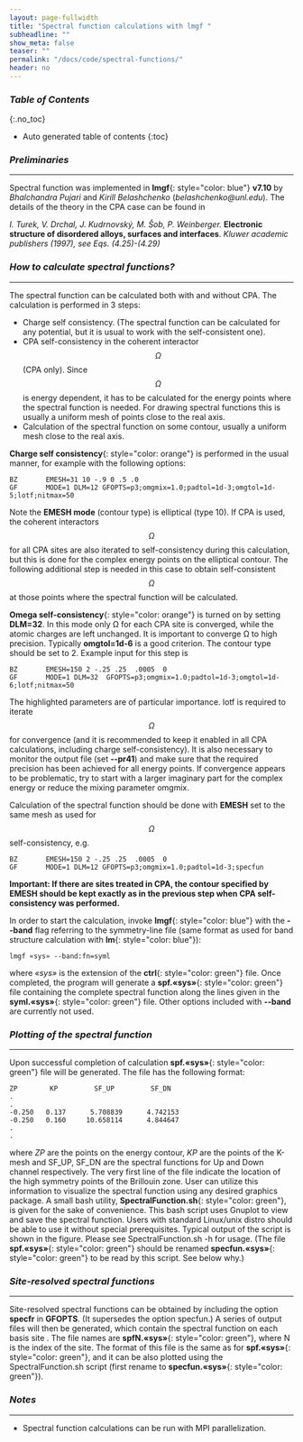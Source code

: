 ```yaml
---
layout: page-fullwidth
title: "Spectral function calculations with lmgf "
subheadline: ""
show_meta: false
teaser: ""
permalink: "/docs/code/spectral-functions/"
header: no
---
```


### _Table of Contents_
{:.no_toc}
*  Auto generated table of contents
{:toc} 

### _Preliminaries_
_____________________________________________________________

Spectral function was implemented in **lmgf**{: style="color: blue"} **v7.10** by _Bhalchandra Pujari_ and _Kirill Belashchenko_ (_belashchenko@unl.edu_). The details of the theory in the CPA case can be found in

_I. Turek, V. Drchal, J. Kudrnovský, M. Šob, P. Weinberger._ **Electronic structure of disordered alloys, surfaces and interfaces**. _Kluwer academic publishers (1997), see Eqs. (4.25)-(4.29)_

### _How to calculate spectral functions?_
_____________________________________________________________

The spectral function can be calculated both with and without CPA. The calculation is performed in 3 steps:

+ Charge self consistency. (The spectral function can be calculated for any potential, but it is usual to work with the self-consistent one).
+ CPA self-consistency in the coherent interactor $$\Omega$$ (CPA only). Since $$\Omega$$ is energy dependent, it has to be calculated for the energy points where the spectral function is needed. For drawing spectral functions this is usually a uniform mesh of points close to the real axis.
+ Calculation of the spectral function on some contour, usually a uniform mesh close to the real axis.

**Charge self consistency**{: style="color: orange"} is performed in the usual manner, for example with the following options:

    BZ       EMESH=31 10 -.9 0 .5 .0
    GF       MODE=1 DLM=12 GFOPTS=p3;omgmix=1.0;padtol=1d-3;omgtol=1d-5;lotf;nitmax=50
    
Note the **EMESH mode** (contour type) is elliptical (type 10). If CPA is used, the coherent interactors $$\Omega$$ for all CPA sites are also iterated to self-consistency during this calculation, but this is done for the complex energy points on the elliptical contour. The following additional step is needed in this case to obtain self-consistent $$\Omega$$ at those points where the spectral function will be calculated.

**Omega self-consistency**{: style="color: orange"} is turned on by setting **DLM=32**. In this mode only Ω for each CPA site is converged, while the atomic charges are left unchanged. It is important to converge Ω to high precision. Typically **omgtol=1d-6** is a good criterion. The contour type should be set to 2. Example input for this step is

    BZ       EMESH=150 2 -.25 .25  .0005  0
    GF       MODE=1 DLM=32  GFOPTS=p3;omgmix=1.0;padtol=1d-3;omgtol=1d-6;lotf;nitmax=50
   
The highlighted parameters are of particular importance. lotf is required to iterate $$\Omega$$ for convergence (and it is recommended to keep it enabled in all CPA calculations, including charge self-consistency). It is also necessary to monitor the output file (set **\-\-pr41**) and make sure that the required precision has been achieved for all energy points. If convergence appears to be problematic, try to start with a larger imaginary part for the complex energy or reduce the mixing parameter omgmix.

Calculation of the spectral function should be done with **EMESH** set to the same mesh as used for $$\Omega$$ self-consistency, e.g.

    BZ       EMESH=150 2 -.25 .25  .0005  0
    GF       MODE=1 DLM=12 GFOPTS=p3;omgmix=1.0;padtol=1d-3;specfun

**Important: If there are sites treated in CPA, the contour specified by EMESH should be kept exactly as in the previous step when CPA self-consistency was performed.**

In order to start the calculation, invoke **lmgf**{: style="color: blue"} with the **\-\-band** flag referring to the symmetry-line file (same format as used for band structure calculation with **lm**{: style="color: blue"}):

    lmgf «sys» --band:fn=syml 

where _«sys»_ is the extension of the **ctrl**{: style="color: green"} file. Once completed, the program will generate a **spf.«sys»**{: style="color: green"} file containing the complete spectral function along the lines given in the **syml.«sys»**{: style="color: green"} file. Other options included with **\-\-band** are currently not used. 

### _Plotting of the spectral function_
_____________________________________________________________

Upon successful completion of calculation **spf.«sys»**{: style="color: green"} file will be generated. The file has the following format:

    ZP        KP         SF_UP         SF_DN
    .
    .
    -0.250   0.137      5.708839      4.742153
    -0.250   0.160     10.658114      4.844647
    .
    .

where _ZP_ are the points on the energy contour, _KP_ are the points of the K-mesh and SF_UP, SF_DN are the spectral functions for Up and Down channel respectively. The very first line of the file indicate the location of the high symmetry points of the Brillouin zone. User can utilize this information to visualize the spectral function using any desired graphics package. A small bash utility, **SpectralFunction.sh**{: style="color: green"}, is given for the sake of convenience. This bash script uses Gnuplot to view and save the spectral function. Users with standard Linux/unix distro should be able to use it without special prerequisites. Typical output of the script is shown in the figure. Please see SpectralFunction.sh -h for usage. (The file **spf.«sys»**{: style="color: green"} should be renamed **specfun.«sys»**{: style="color: green"} to be read by this script. See below why.) 

### _Site-resolved spectral functions_
_____________________________________________________________

Site-resolved spectral functions can be obtained by including the option **specfr** in **GFOPTS**. (It supersedes the option specfun.) A series of output files will then be generated, which contain the spectral function on each basis site . The file names are **spfN.«sys»**{: style="color: green"}, where N is the index of the site. The format of this file is the same as for **spf.«sys»**{: style="color: green"}, and it can be also plotted using the SpectralFunction.sh script (first rename to **specfun.«sys»**{: style="color: green"}). 


### _Notes_
_____________________________________________________________

+ Spectral function calculations can be run with MPI parallelization.
